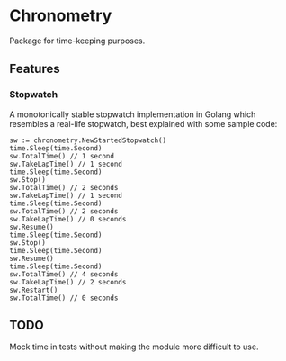 # Chronometry
Package for time-keeping purposes.

## Features

### Stopwatch
A monotonically stable stopwatch implementation in Golang which resembles a real-life stopwatch, best explained with some sample code:

    sw := chronometry.NewStartedStopwatch()
    time.Sleep(time.Second)
    sw.TotalTime() // 1 second
    sw.TakeLapTime() // 1 second
    time.Sleep(time.Second)
    sw.Stop()
    sw.TotalTime() // 2 seconds
    sw.TakeLapTime() // 1 second
    time.Sleep(time.Second)
    sw.TotalTime() // 2 seconds
    sw.TakeLapTime() // 0 seconds
    sw.Resume()
    time.Sleep(time.Second)
    sw.Stop()
    time.Sleep(time.Second)
    sw.Resume()
    time.Sleep(time.Second)
    sw.TotalTime() // 4 seconds
    sw.TakeLapTime() // 2 seconds
    sw.Restart()
    sw.TotalTime() // 0 seconds



## TODO
Mock time in tests without making the module more difficult to use.
